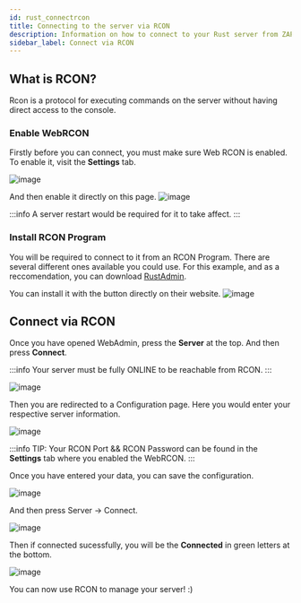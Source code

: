 ```yaml
---
id: rust_connectrcon
title: Connecting to the server via RCON
description: Information on how to connect to your Rust server from ZAP-Hosting via RCON to administer your server - ZAP-Hosting.com documentation
sidebar_label: Connect via RCON
---
```


## What is RCON?

Rcon is a protocol for executing commands on the server without having direct access to the console.

### Enable WebRCON

Firstly before you can connect, you must make sure Web RCON is enabled.
To enable it, visit the **Settings** tab.

![image](https://user-images.githubusercontent.com/26007280/189935759-39b98b61-696e-4323-b5e6-09bc4a6b1f94.png)

And then enable it directly on this page.
![image](https://user-images.githubusercontent.com/26007280/189935810-6d274470-b9bc-42e0-ae43-e68ea387c736.png)

:::info
A server restart would be required for it to take affect. 
:::

### Install RCON Program

You will be required to connect to it from an RCON Program. There are several different ones available you could use.
For this example, and as a reccomendation, you can download [RustAdmin](https://www.rustadmin.com/).

You can install it with the button directly on their website.
![image](https://user-images.githubusercontent.com/26007280/189935892-0bdd5beb-d049-419d-b547-49323f50c97c.png)

## Connect via RCON 

Once you have opened WebAdmin, press the **Server** at the top. And then press **Connect**.

:::info
Your server must be fully ONLINE to be reachable from RCON. 
:::

![image](https://user-images.githubusercontent.com/26007280/189935938-74112814-b941-4565-92a5-29f1646dd048.png)

Then you are redirected to a Configuration page.
Here you would enter your respective server information.

![image](https://user-images.githubusercontent.com/26007280/189935958-10c971be-1d55-400b-8820-5dee6443e4a1.png)

:::info
TIP: Your RCON Port && RCON Password can be found in the **Settings** tab where you enabled the WebRCON. 
:::

Once you have entered your data, you can save the configuration.

![image](https://user-images.githubusercontent.com/26007280/189935985-f254f19d-81ed-484d-affd-ff22f1111b58.png)

And then press Server -> Connect.

![image](https://user-images.githubusercontent.com/26007280/189936018-751035e8-e4b2-4e5e-961e-99e091971c47.png)

Then if connected sucessfully, you will be the **Connected** in green letters at the bottom.

![image](https://user-images.githubusercontent.com/26007280/189936052-7127c373-de6d-45f4-99ea-fd8834ed2bc4.png)

You can now use RCON to manage your server! :) 

